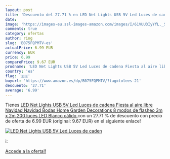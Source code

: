 ```yaml
---
layout: post
title: 'Descuento del 27.71 % en LED Net Lights USB 5V Led Luces de caden'
date: 
image: 'https://images-eu.ssl-images-amazon.com/images/I/61VUU3IyYfL._SL200_.jpg'
comments: true
category: ofertas
author: ring
slug: 'B075FQPMTV-es'
actualPrice: 6.99 EUR
currency: EUR
price: 6.99
comparePrice: 9.67 EUR
prodname: 'LED Net Lights USB 5V Led Luces de cadena Fiesta al aire libre Navidad Navidad Bodas Home Garden Decorations 8 modos de flasheo 3m x 2m 200 luces LED  Blanco cálido '
country: 'es'
flag: '🇪🇸'
buyurl: 'https://www.amazon.es/dp/B075FQPMTV/?tag=tolees-21'
descuento: '27.71'
average: '6.99'
---
```


Tienes [LED Net Lights USB 5V Led Luces de cadena Fiesta al aire libre Navidad Navidad Bodas Home Garden Decorations 8 modos de flasheo 3m x 2m 200 luces LED  Blanco cálido ](https://www.amazon.es/dp/B075FQPMTV/?tag=tolees-21) con un 27.71 % de descuento con precio de oferta de 6.99 EUR (original: 9.67 EUR) en el siguiente enlace!

[![LED Net Lights USB 5V Led Luces de caden](https://images-eu.ssl-images-amazon.com/images/I/61VUU3IyYfL._SL200_.jpg)](https://www.amazon.es/dp/B075FQPMTV/?tag=tolees-21)

ℹ️:


[Accede a la oferta!!](https://www.amazon.es/dp/B075FQPMTV/?tag=tolees-21)
